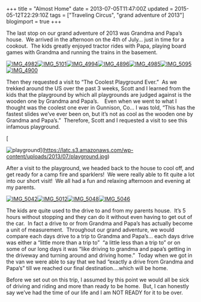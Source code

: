 +++
title = "Almost Home"
date = 2013-07-05T11:47:00Z
updated = 2015-05-12T22:29:10Z
tags = ["Traveling Circus", "grand adventure of 2013"]
blogimport = true 
+++

The last stop on our grand adventure of 2013 was Grandma and Papa’s house.&#160; We arrived in the afternoon on the 4th of July… just in time for a cookout.&#160; The kids greatly enjoyed tractor rides with Papa, playing board games with Grandma and running the trains in the basement. 

[![IMG_4982](https://latc.s3.amazonaws.com/wp-content/uploads/2013/07/IMG_4982.jpg "IMG_4982")](https://latc.s3.amazonaws.com/wp-content/uploads/2013/07/IMG_4982.jpg)[![IMG_5101](https://latc.s3.amazonaws.com/wp-content/uploads/2013/07/IMG_5101.jpg "IMG_5101")](https://latc.s3.amazonaws.com/wp-content/uploads/2013/07/IMG_5101.jpg)[![IMG_4994](https://latc.s3.amazonaws.com/wp-content/uploads/2013/07/IMG_4994.jpg "IMG_4994")](https://latc.s3.amazonaws.com/wp-content/uploads/2013/07/IMG_4994.jpg)[![IMG_4896](https://latc.s3.amazonaws.com/wp-content/uploads/2013/07/IMG_4896.jpg "IMG_4896")](https://latc.s3.amazonaws.com/wp-content/uploads/2013/07/IMG_4896.jpg)[![IMG_4985](https://latc.s3.amazonaws.com/wp-content/uploads/2013/07/IMG_4985.jpg "IMG_4985")](https://latc.s3.amazonaws.com/wp-content/uploads/2013/07/IMG_4985.jpg)[![IMG_5095](https://latc.s3.amazonaws.com/wp-content/uploads/2013/07/IMG_5095.jpg "IMG_5095")](https://latc.s3.amazonaws.com/wp-content/uploads/2013/07/IMG_5095.jpg)[![IMG_4900](https://latc.s3.amazonaws.com/wp-content/uploads/2013/07/IMG_4900.jpg "IMG_4900")](https://latc.s3.amazonaws.com/wp-content/uploads/2013/07/IMG_4900.jpg)

Then they requested a visit to “The Coolest Playground Ever.”&#160; As we trekked around the US over the past 3 weeks, Scott and I learned from the kids that the playground by which all playgrounds are judged against is the wooden one by Grandma and Papa’s.&#160;&#160;&#160; Even when we went to what I thought was the coolest one ever in Gunnison, Co… I was told, “This has the fastest slides we’ve ever been on, but it’s not as cool as the wooden one by Grandma and Papa’s.”&#160; Therefore, Scott and I requested a visit to see this infamous playground.&#160; 

[

![playground](https://latc.s3.amazonaws.com/wp-content/uploads/2013/07/playground.jpg "playground")](https://latc.s3.amazonaws.com/wp-content/uploads/2013/07/playground.jpg)

After a visit to the playground, we headed back to the house to cool off, and get ready for a camp fire and sparklers!&#160; We were really able to fit quite a lot into our short visit!&#160; We all had a fun and relaxing afternoon and evening at my parents. 

[![IMG_5042](https://latc.s3.amazonaws.com/wp-content/uploads/2013/07/IMG_5042.jpg "IMG_5042")](https://latc.s3.amazonaws.com/wp-content/uploads/2013/07/IMG_5042.jpg)[![IMG_5012](https://latc.s3.amazonaws.com/wp-content/uploads/2013/07/IMG_5012.jpg "IMG_5012")](https://latc.s3.amazonaws.com/wp-content/uploads/2013/07/IMG_5012.jpg)[![IMG_5048](https://latc.s3.amazonaws.com/wp-content/uploads/2013/07/IMG_5048.jpg "IMG_5048")](https://latc.s3.amazonaws.com/wp-content/uploads/2013/07/IMG_5048.jpg)[![IMG_5046](https://latc.s3.amazonaws.com/wp-content/uploads/2013/07/IMG_5046.jpg "IMG_5046")](https://latc.s3.amazonaws.com/wp-content/uploads/2013/07/IMG_5046.jpg)

The kids are quite used to the drive to and from my parents house.&#160; It’s 5 hours without stopping and they can do it without even having to get out of the car.&#160; In fact a drive to or from Grandma and Papa’s has actually become a unit of measurement.&#160; Throughout our grand adventure, we would compare each days drive to a trip to Grandma and Papa’s… each days drive was either a “little more than a trip to”&#160; “a little less than a trip to” or on some of our long days it was “like driving to grandma and papa’s getting in the driveway and turning around and driving home.”&#160; Today when we got in the van we were able to say that we had “exactly a drive from Grandma and Papa’s” till we reached our final destination….which will be home.&#160; 

Before we set out on this trip, I assumed by this point we would all be sick of driving and riding and more than ready to be home.&#160; But, I can honestly say we’ve had the time of our life and I am NOT READY for it to be over.&#160; 
